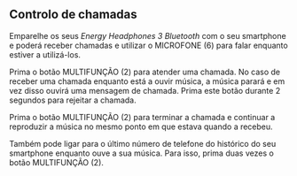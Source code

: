 ## Controlo de chamadas

Emparelhe os seus *Energy Headphones 3 Bluetooth* com o seu smartphone e poderá receber chamadas e utilizar o MICROFONE (6) para falar enquanto estiver a utilizá-los.

Prima o botão MULTIFUNÇÃO (2) para atender uma chamada. No caso de receber uma chamada enquanto está a ouvir música, a música parará e em vez disso ouvirá uma mensagem de chamada. Prima este botão durante 2 segundos para rejeitar a chamada.

Prima o botão MULTIFUNÇÃO (2) para terminar a chamada e continuar a reproduzir a música no mesmo ponto em que estava quando a recebeu.

Também pode ligar para o último número de telefone do histórico do seu smartphone enquanto ouve a sua música. Para isso, prima duas vezes o botão MULTIFUNÇÃO (2).
